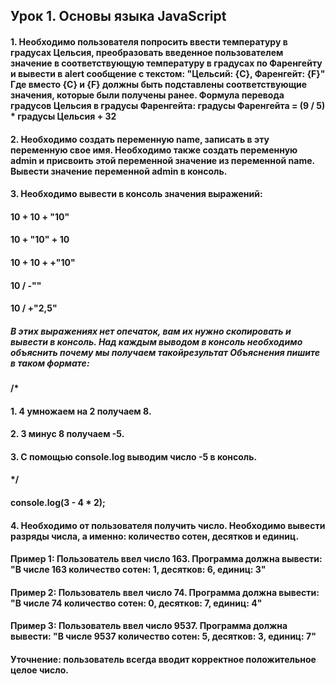 ## Урок 1. Основы языка JavaScript
#### 1. Необходимо пользователя попросить ввести температуру в градусах Цельсия, преобразовать введенное пользователем значение в соответствующую температуру в градусах по Фаренгейту и вывести в alert сообщение с текстом: "Цельсий: {C}, Фаренгейт: {F}" Где вместо {C} и {F} должны быть подставлены соответствующие значения, которые были получены ранее. Формула перевода градусов Цельсия в градусы Фаренгейта: градусы Фаренгейта = (9 / 5) * градусы Цельсия + 32

#### 2. Необходимо создать переменную name, записать в эту переменную свое имя. Необходимо также создать переменную admin и присвоить этой переменной значение из переменной name. Вывести значение переменной admin в консоль.

#### 3. Необходимо вывести в консоль значения выражений:
#### 10 + 10 + "10"
#### 10 + "10" + 10
#### 10 + 10 + +"10"
#### 10 / -""
#### 10 / +"2,5"
##### В этих выражениях нет опечаток, вам их нужно скопировать и вывести в консоль. Над каждым выводом в консоль необходимо объяснить почему мы получаем такойрезультат Объяснения пишите в таком формате:
#### /*
#### 1. 4 умножаем на 2 получаем 8.
#### 2. 3 минус 8 получаем -5.
#### 3. С помощью console.log выводим число -5 в консоль.
#### */
#### console.log(3 - 4 * 2);

#### 4. Необходимо от пользователя получить число. Необходимо вывести разряды числа, а именно: количество сотен, десятков и единиц.
#### Пример 1: Пользователь ввел число 163. Программа должна вывести: "В числе 163 количество сотен: 1, десятков: 6, единиц: 3"
#### Пример 2: Пользователь ввел число 74. Программа должна вывести: "В числе 74 количество сотен: 0, десятков: 7, единиц: 4"
#### Пример 3: Пользователь ввел число 9537. Программа должна вывести: "В числе 9537 количество сотен: 5, десятков: 3, единиц: 7"
#### Уточнение: пользователь всегда вводит корректное положительное целое число.
